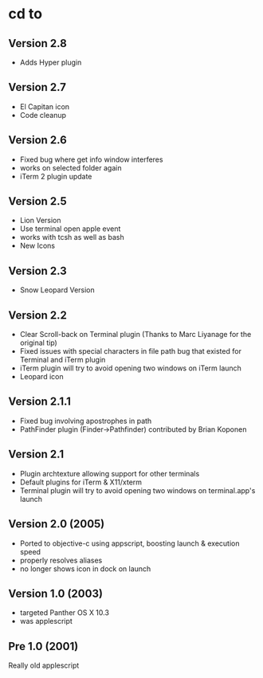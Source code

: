 # cd to

## Version 2.8

* Adds Hyper plugin

## Version 2.7

* El Capitan icon
* Code cleanup

## Version 2.6
* Fixed bug where get info window interferes
* works on selected folder again
* iTerm 2 plugin update

## Version 2.5
* Lion Version
* Use terminal open apple event
* works with tcsh as well as bash
* New Icons

## Version 2.3
* Snow Leopard Version

## Version 2.2
* Clear Scroll-back on Terminal plugin (Thanks to Marc Liyanage for the original tip)
* Fixed issues with special characters in file path bug that existed for Terminal and iTerm plugin
* iTerm plugin will try to avoid opening two windows on iTerm launch
* Leopard icon

## Version 2.1.1
* Fixed bug involving apostrophes in path
* PathFinder plugin (Finder->Pathfinder) contributed by Brian Koponen

## Version 2.1
* Plugin archtexture allowing support for other terminals
* Default plugins for iTerm & X11/xterm
* Terminal plugin will try to avoid opening two windows on terminal.app's launch

## Version 2.0 (2005)
* Ported to objective-c using appscript, boosting launch & execution speed
* properly resolves aliases
* no longer shows icon in dock on launch

## Version 1.0 (2003)
* targeted Panther OS X 10.3
* was applescript

## Pre 1.0 (2001)
Really old applescript
